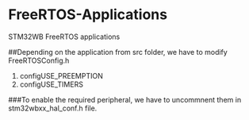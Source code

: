# FreeRTOS-Applications
STM32WB FreeRTOS applications

##Depending on the application from src folder, we have to modify FreeRTOSConfig.h
  1. configUSE_PREEMPTION
  2. configUSE_TIMERS

###To enable the required peripheral, we have to uncommnent them in stm32wbxx_hal_conf.h file.